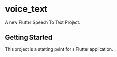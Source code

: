 # voice_text

A new Flutter Speech To Text Project.

## Getting Started

This project is a starting point for a Flutter application.
